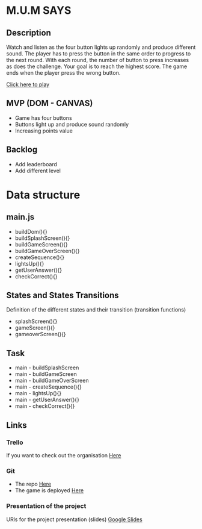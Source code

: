 # M.U.M SAYS

## Description
Watch and listen as the four button lights up randomly and produce different sound. The player has to press the button in the same order to progress to the next round. With each round, the number of button to press increases as does the challenge. Your goal is to reach the highest score. The game ends when the player press the wrong button. 

[Click here to play](https://aservetjouve.github.io/Mum-Says/)

## MVP (DOM - CANVAS)

- Game has four buttons
- Buttons light up and produce sound randomly
- Increasing points value

## Backlog

- Add leaderboard
- Add different level

# Data structure

## main.js
- buildDom(){}
- buildSplashScreen(){}
- buildGameScreen(){}
- buildGameOverScreen(){}
- createSequence(){}
- lightsUp(){}
- getUserAnswer(){}
- checkCorrect(){}

## States and States Transitions
Definition of the different states and their transition (transition functions)

- splashScreen(){}
- gameScreen(){}
- gameoverScreen(){}

## Task
- main - buildSplashScreen
- main - buildGameScreen
- main - buildGameOverScreen
- main - createSequence(){}
- main - lightsUp(){}
- main - getUserAnswer(){}
- main - checkCorrect(){}


## Links


### Trello
If you want to check out the organisation [Here](https://trello.com/b/xgaVDvtA/mum-says)


### Git
- The repo [Here](https://github.com/aservetjouve/Mum-Says)
- The game is deployed [Here](https://aservetjouve.github.io/Mum-Says/)


### Presentation of the project
URls for the project presentation (slides)
[Google Slides](https://docs.google.com/presentation/d/1gRjAfGmWms9KaM21uulGHl4k5CKNFpLPf5Q2cWV5aSc/edit?usp=sharing)
